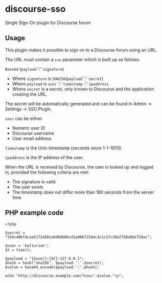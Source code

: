 discourse-sso
=============

Single Sign-On plugin for Discourse forum

Usage
-----

This plugin makes it possible to sign on to a Discourse forum using an URL.

The URL must contain a `sso` parameter which is built up as follows:

`Base64` (`payload` ':' `signature`)

* Where `signature` is `SHA256`(`payload` ':' `secret`)
* Where `payload` is `user` ':' `timestamp` ':' `ipaddress`
* Where `secret` is a secret, only known to Discourse and the application creating the URL.

The secret will be automatically generated and can be found in Admin -> Settings -> SSO Plugin.

`user` can be either:
* Numeric user ID
* Discourse username
* User email address

`timestamp` is the Unix timestamp (seconds since 1-1-1970).

`ipaddress` is the IP address of the user.

When the URL is received by Discourse, the user is looked up and logged in, provided the following criteria are met:
* The signature is valid
* The user exists
* The timestamp does not differ more than 180 seconds from the server time

PHP example code
----------------

    <?php
    
    $secret = "524c48bfdcaa5172a501a6d0db0bc41a90671544c3c1c37c39a2758a66e724ac";
    
    $user = 'kalturian';
    $t = time();
     
    $payload = "{$user}:{$t}:127.0.0.1";
    $hash = hash("sha256", $payload.':'.$secret);
    $value = base64_encode($payload.':'.$hash);
    
    echo "http://discourse.example.com/?sso=".$value."\n";

